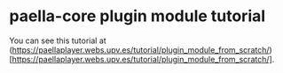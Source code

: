 # paella-core plugin module tutorial

You can see this tutorial at (https://paellaplayer.webs.upv.es/tutorial/plugin_module_from_scratch/)[https://paellaplayer.webs.upv.es/tutorial/plugin_module_from_scratch/].
